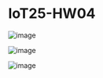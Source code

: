 # IoT25-HW04



![image](https://github.com/user-attachments/assets/ce28b784-8167-4b66-ac57-ef6aceddf8de)



![image](https://github.com/user-attachments/assets/04e62fe5-028d-44fc-8097-6b312822743f)


![image](https://github.com/user-attachments/assets/4f93308c-4713-46f0-b6e4-b4dcfa097720)
